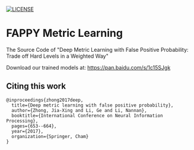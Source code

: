 [![LICENSE](https://img.shields.io/badge/license-Anti%20996-blue.svg)](https://github.com/996icu/996.ICU/blob/master/LICENSE)

# FAPPY Metric Learning
The Source Code of "Deep Metric Learning with False Positive Probability: Trade off Hard Levels in a Weighted Way"

Download our trained models at: 
https://pan.baidu.com/s/1c15SJgk

## Citing this work 
    @inproceedings{zhong2017deep,
      title={Deep metric learning with false positive probability},
      author={Zhong, Jia-Xing and Li, Ge and Li, Nannan},
      booktitle={International Conference on Neural Information Processing},
      pages={653--664},
      year={2017},
      organization={Springer, Cham}
    }
